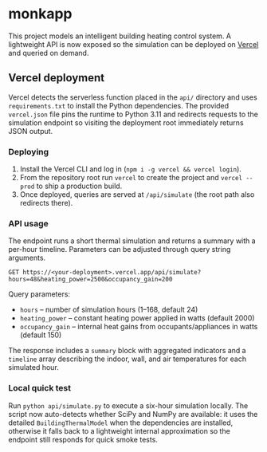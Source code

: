 # monkapp

This project models an intelligent building heating control system. A lightweight API is now exposed so the simulation can be deployed on [Vercel](https://vercel.com/) and queried on demand.

## Vercel deployment

Vercel detects the serverless function placed in the `api/` directory and uses `requirements.txt` to install the Python dependencies. The provided `vercel.json` file pins the runtime to Python 3.11 and redirects requests to the simulation endpoint so visiting the deployment root immediately returns JSON output.

### Deploying

1. Install the Vercel CLI and log in (`npm i -g vercel && vercel login`).
2. From the repository root run `vercel` to create the project and `vercel --prod` to ship a production build.
3. Once deployed, queries are served at `/api/simulate` (the root path also redirects there).

### API usage

The endpoint runs a short thermal simulation and returns a summary with a per-hour timeline. Parameters can be adjusted through query string arguments.

```
GET https://<your-deployment>.vercel.app/api/simulate?hours=48&heating_power=2500&occupancy_gain=200
```

Query parameters:

- `hours` – number of simulation hours (1–168, default 24)
- `heating_power` – constant heating power applied in watts (default 2000)
- `occupancy_gain` – internal heat gains from occupants/appliances in watts (default 150)

The response includes a `summary` block with aggregated indicators and a `timeline` array describing the indoor, wall, and air temperatures for each simulated hour.

### Local quick test

Run `python api/simulate.py` to execute a six-hour simulation locally. The script now auto-detects whether SciPy and NumPy are available: it uses the detailed `BuildingThermalModel` when the dependencies are installed, otherwise it falls back to a lightweight internal approximation so the endpoint still responds for quick smoke tests.
